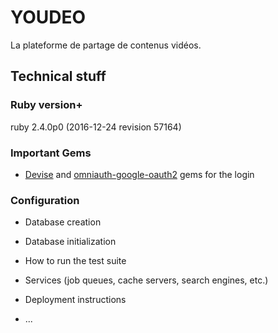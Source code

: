 # YOUDEO

La plateforme de partage de contenus vidéos.

## Technical stuff

### Ruby version+
ruby 2.4.0p0 (2016-12-24 revision 57164)

### Important Gems
* [Devise](https://github.com/plataformatec/devise) and [omniauth-google-oauth2](https://github.com/zquestz/omniauth-google-oauth2) gems for the login


### Configuration

* Database creation

* Database initialization

* How to run the test suite

* Services (job queues, cache servers, search engines, etc.)

* Deployment instructions

* ...
